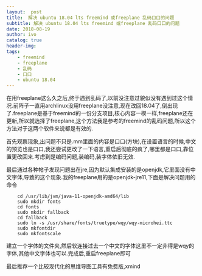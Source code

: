 ```yaml
---
layout:  post
title:  解决 ubuntu 18.04 lts freemind 或freeplane 乱码口口的问题
subtitle: 解决 ubuntu 18.04 lts freemind 或freeplane 乱码口口的问题 
date: 2018-08-19
author: ivo
catalog: true
header-img:
tags:
    - freemind
    - freeplane
    - 乱码
    - 口口
    - ubuntu 18.04
---
```

在用freeplane这么久之后,终于遇到乱码了,以前没注意过貌似没有遇到过这个情况.前阵子一直用archlinux没用freeplane没注意,现在改回18.04了,倒出现了.freeplane是基于freemind的一份分支项目,核心内容一模一样,freeplane还在更新,所以就选择了freeplane,这个方法我是参考的freemind的乱码问题,所以这个方法对于这两个软件来说都是有效的.

首先观察现象,出问题不只是.mm里面的内容是口口(方块),在设置语言的时候,中文的预览也是口口,我还尝试更改了一下语言,重启后彻底的疯了,哪里都是口口,靠位置更改回来.考虑到是编码问题,装编码,装字体依旧无效.

最后通过各种帖子发现问题出在jre,因为默认集成安装的是openjdk,它里面没有中文字体,导致的这个现象.我的freeplane用的是openjdk-jre11,下面是解决问题用的命令

```
    cd /usr/lib/jvm/java-11-openjdk-amd64/lib
    sudo mkdir fonts
    cd fonts
    sudo mkdir fallback
    cd fallback
    sudo ln -s /usr/share/fonts/truetype/wqy/wqy-microhei.ttc
    sudo mkfontdir
    sudo mkfontscale
```
建立一个字体的文件夹,然后软连接过去一个中文的字体这里不一定非得是wqy的字体,其他中文字体也可以.完成后,重启freeplane即可

最后推荐一个比较现代化的思维导图工具有免费版,xmind
